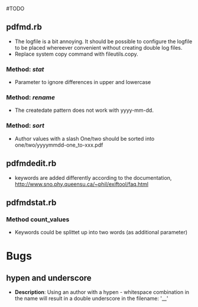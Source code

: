 #TODO

## pdfmd.rb
* The logfile is a bit annoying. It should be possible to configure the logfile to be placed whereever convenient without creating double log files.
* Replace system copy command with fileutils.copy.

### Method: _stat_
* Parameter to ignore differences in upper and lowercase

### Method: _rename_
* The createdate pattern does not work with yyyy-mm-dd.

### Method: _sort_
* Author values with a slash One/two should be sorted into one/two/yyyymmdd-one_to-xxx.pdf

## pdfmdedit.rb

* keywords are added differently according to the documentation, http://www.sno.phy.queensu.ca/~phil/exiftool/faq.html

## pdfmdstat.rb

### Method count_values

* Keywords could be splittet up into two words (as additional parameter)

# Bugs
## hypen and underscore
* **Description**: Using an author with a hypen - whitespace combination in the name will result in a double underscore in the filename: '__'

